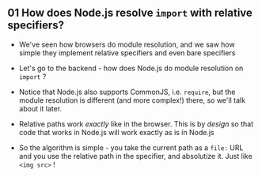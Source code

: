## 01 How does Node.js resolve `import` with relative specifiers?

- We've seen how browsers do module resolution, and we saw how simple they implement relative specifiers and even
  bare specifiers

- Let's go to the backend - how does Node.js do module resolution on `import` ?

- Notice that Node.js also supports CommonJS, i.e. `require`, but the module resolution is different (and more
  complex!) there, so we'll talk about it later.

- Relative paths work _exactly_ like in the browser. This is by _design_ so that code that works in Node.js will
  work exactly as is in Node.js

- So the algorithm is simple - you take the current path as a `file:` URL and you use the relative path in the
  specifier, and absolutize it. Just like `<img src>` !
